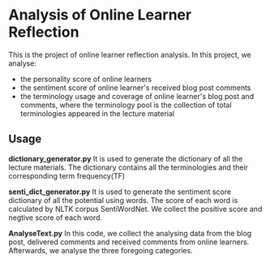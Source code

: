 # Analysis of Online Learner Reflection
This is the project of online learner reflection analysis. In this project, we analyse:

* the personality score of online learners
* the sentiment score of online learner's received blog post comments
* the terminology usage and coverage of online learner's blog post and comments, where the terminology pool is the collection of total terminologies appeared in the lecture material

## Usage

**dictionary_generator.py** It is used to generate the dictionary of all the lecture materials. The dictionary contains all the terminologies and their corresponding term frequency(TF)

**senti_dict_generator.py** It is used to generate the sentiment score dictionary of all the potential using words. The score of each word is calculated by NLTK corpus SentiWordNet. We collect the positive score and negtive score of each word.

**AnalyseText.py** In this code, we collect the analysing data from the blog post, delivered comments and received comments from online learners. Afterwards, we analyse the three foregoing categories.
